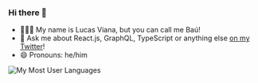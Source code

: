 ### Hi there 👋

- 👨🏻‍💻 My name is Lucas Viana, but you can call me Baú!
- 💬 Ask me about React.js, GraphQL, TypeScript or anything else [on my Twitter](https://twitter.com/mechamobau)!
- 😄 Pronouns: he/him

![My Most User Languages](https://github-readme-stats.vercel.app/api/top-langs/?username=mechamobau&layout=compact&show_icons=true&hide=html&langs_count=6&hide_title=true)

